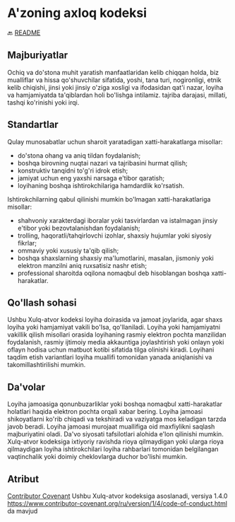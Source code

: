# A'zoning axloq kodeksi

:back: [README](README-UZ.md)

## Majburiyatlar

Ochiq va do'stona muhit yaratish manfaatlaridan kelib chiqqan holda, biz mualliflar va hissa qo'shuvchilar sifatida, yoshi, tana turi, nogironligi, etnik kelib chiqishi, jinsi yoki jinsiy o'ziga xosligi va ifodasidan qat'i nazar, loyiha va hamjamiyatda ta'qiblardan holi bo'lishga intilamiz. tajriba darajasi, millati, tashqi ko'rinishi yoki irqi.

## Standartlar

Qulay munosabatlar uchun sharoit yaratadigan xatti-harakatlarga misollar:

- do'stona ohang va aniq tildan foydalanish;
- boshqa birovning nuqtai nazari va tajribasini hurmat qilish;
- konstruktiv tanqidni to'g'ri idrok etish;
- jamiyat uchun eng yaxshi narsaga e'tibor qaratish;
- loyihaning boshqa ishtirokchilariga hamdardlik ko'rsatish.

Ishtirokchilarning qabul qilinishi mumkin bo'lmagan xatti-harakatlariga misollar:

- shahvoniy xarakterdagi iboralar yoki tasvirlardan va istalmagan jinsiy e'tibor yoki bezovtalanishdan foydalanish;
- trolling, haqoratli/tahqirlovchi izohlar, shaxsiy hujumlar yoki siyosiy fikrlar;
- ommaviy yoki xususiy ta'qib qilish;
- boshqa shaxslarning shaxsiy ma'lumotlarini, masalan, jismoniy yoki elektron manzilni aniq ruxsatisiz nashr etish;
- professional sharoitda oqilona nomaqbul deb hisoblangan boshqa xatti-harakatlar.

## Qo'llash sohasi

Ushbu Xulq-atvor kodeksi loyiha doirasida va jamoat joylarida, agar shaxs loyiha yoki hamjamiyat vakili bo'lsa, qo'llaniladi. Loyiha yoki hamjamiyatni vakillik qilish misollari orasida loyihaning rasmiy elektron pochta manzilidan foydalanish, rasmiy ijtimoiy media akkauntiga joylashtirish yoki onlayn yoki oflayn hodisa uchun matbuot kotibi sifatida tilga olinishi kiradi. Loyihani taqdim etish variantlari loyiha muallifi tomonidan yanada aniqlanishi va takomillashtirilishi mumkin.

## Da'volar

Loyiha jamoasiga qonunbuzarliklar yoki boshqa nomaqbul xatti-harakatlar holatlari haqida elektron pochta orqali xabar bering. Loyiha jamoasi shikoyatlarni ko'rib chiqadi va tekshiradi va vaziyatga mos keladigan tarzda javob beradi. Loyiha jamoasi murojaat muallifiga oid maxfiylikni saqlash majburiyatini oladi. Da'vo siyosati tafsilotlari alohida e'lon qilinishi mumkin.
Xulq-atvor kodeksiga ixtiyoriy ravishda rioya qilmaydigan yoki ularga rioya qilmaydigan loyiha ishtirokchilari loyiha rahbarlari tomonidan belgilangan vaqtinchalik yoki doimiy cheklovlarga duchor bo'lishi mumkin.

## Atribut

[Contributor Covenant][сайт] Ushbu Xulq-atvor kodeksiga asoslanadi, versiya 1.4.0  https://www.contributor-covenant.org/ru/version/1/4/code-of-conduct.html da mavjud

[сайт]: https://www.contributor-covenant.org
